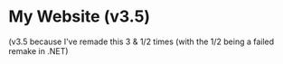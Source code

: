 # My Website (v3.5)

(v3.5 because I've remade this 3 & 1/2 times (with the 1/2 being a failed remake in .NET)
